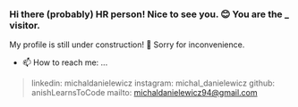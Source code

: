 ### Hi there (probably) HR person! Nice to see you. 😊 You are the _ visitor.
My profile is still under construction! 🔧
Sorry for inconvenience.

- 📫 How to reach me: ...

> linkedin: michaldanielewicz
> instagram: michal_danielewicz
> github: anishLearnsToCode
> mailto: michaldanielewicz94@gmail.com


